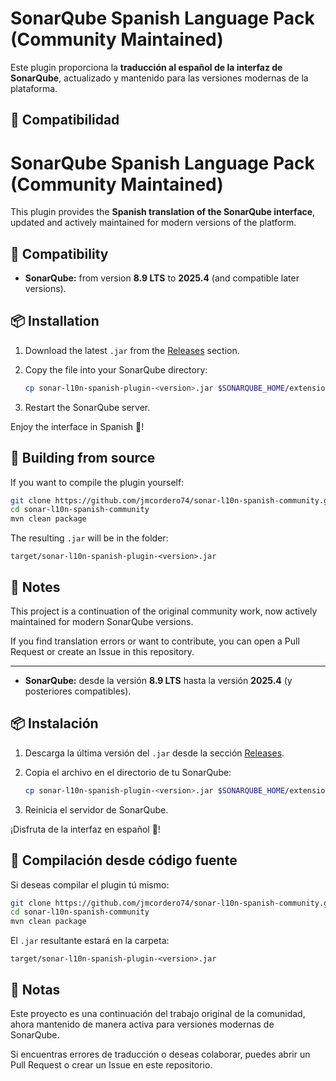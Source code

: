 # SonarQube Spanish Language Pack (Community Maintained)

Este plugin proporciona la **traducción al español de la interfaz de SonarQube**, actualizado y mantenido para las versiones modernas de la plataforma.

## 🚀 Compatibilidad
# SonarQube Spanish Language Pack (Community Maintained)

This plugin provides the **Spanish translation of the SonarQube interface**, updated and actively maintained for modern versions of the platform.

## 🚀 Compatibility
- **SonarQube:** from version **8.9 LTS** to **2025.4** (and compatible later versions).

## 📦 Installation

1. Download the latest `.jar` from the [Releases](../../releases) section.
2. Copy the file into your SonarQube directory:

   ```bash
   cp sonar-l10n-spanish-plugin-<version>.jar $SONARQUBE_HOME/extensions/plugins/
   ```

3. Restart the SonarQube server.

Enjoy the interface in Spanish 🎉!

## 🔧 Building from source

If you want to compile the plugin yourself:

```bash
git clone https://github.com/jmcordero74/sonar-l10n-spanish-community.git
cd sonar-l10n-spanish-community
mvn clean package
```

The resulting `.jar` will be in the folder:

```
target/sonar-l10n-spanish-plugin-<version>.jar
```

## 📝 Notes

This project is a continuation of the original community work, now actively maintained for modern SonarQube versions.

If you find translation errors or want to contribute, you can open a Pull Request or create an Issue in this repository.

-------------------------------------------------------------------------------------------------------

- **SonarQube:** desde la versión **8.9 LTS** hasta la versión **2025.4** (y posteriores compatibles).

## 📦 Instalación

1. Descarga la última versión del `.jar` desde la sección [Releases](../../releases).
2. Copia el archivo en el directorio de tu SonarQube:

   ```bash
   cp sonar-l10n-spanish-plugin-<version>.jar $SONARQUBE_HOME/extensions/plugins/
   ```

3. Reinicia el servidor de SonarQube.

¡Disfruta de la interfaz en español 🎉!

## 🔧 Compilación desde código fuente

Si deseas compilar el plugin tú mismo:

```bash
git clone https://github.com/jmcordero74/sonar-l10n-spanish-community.git
cd sonar-l10n-spanish-community
mvn clean package
```

El `.jar` resultante estará en la carpeta:

```
target/sonar-l10n-spanish-plugin-<version>.jar
```

## 📝 Notas

Este proyecto es una continuación del trabajo original de la comunidad, ahora mantenido de manera activa para versiones modernas de SonarQube.

Si encuentras errores de traducción o deseas colaborar, puedes abrir un Pull Request o crear un Issue en este repositorio.


